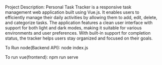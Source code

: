 Project Description:
Personal Task Tracker is a responsive task management web application built using Vue.js. It enables users to efficiently manage their daily activities by allowing them to add, edit, delete, and categorize tasks. The application features a clean user interface with support for both light and dark modes, making it suitable for various environments and user preferences. With built-in support for completion status, the tracker helps users stay organized and focused on their goals.

To Run node(Backend API):
node index.js

To run vue(frontend):
npm run serve
